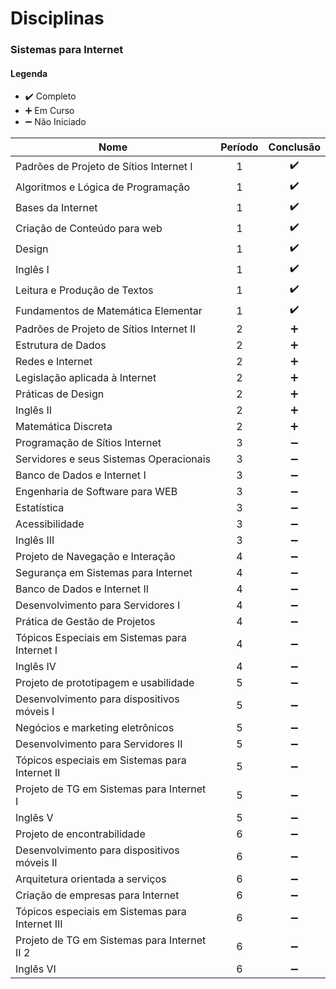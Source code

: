 
# Disciplinas

### Sistemas para Internet

#### Legenda
* :heavy_check_mark:  Completo
* :heavy_plus_sign: Em Curso
* :heavy_minus_sign:  Não Iniciado

| Nome                                                                        | Período |   Conclusão  |
| --------------------------------------------------------------------------- |:-:| :----------------: |
| Padrões de Projeto de Sítios Internet I                                     | 1 | :heavy_check_mark: |
| Algoritmos e Lógica de Programação                                          | 1 | :heavy_check_mark: |
| Bases da Internet                                                           | 1 | :heavy_check_mark: |
| Criação de Conteúdo para web                                                | 1 | :heavy_check_mark: |
| Design                                                                      | 1 | :heavy_check_mark: |
| Inglês I                                                                    | 1 | :heavy_check_mark: |
| Leitura e Produção de Textos                                                | 1 | :heavy_check_mark: |
| Fundamentos de Matemática Elementar                                         | 1 | :heavy_check_mark: |
| Padrões de Projeto de Sítios Internet II                                    | 2 | :heavy_plus_sign:  |
| Estrutura de Dados                                                          | 2 | :heavy_plus_sign:  |
| Redes e Internet                                                            | 2 | :heavy_plus_sign:  |
| Legislação aplicada à Internet                                              | 2 | :heavy_plus_sign:  |
| Práticas de Design                                                          | 2 | :heavy_plus_sign:  |
| Inglês II                                                                   | 2 | :heavy_plus_sign:  |
| Matemática Discreta                                                         | 2 | :heavy_plus_sign:  |
| Programação de Sítios Internet                                              | 3 | :heavy_minus_sign: |
| Servidores e seus Sistemas Operacionais                                     | 3 | :heavy_minus_sign: |
| Banco de Dados e Internet I                                                 | 3 | :heavy_minus_sign: |
| Engenharia de Software para WEB                                             | 3 | :heavy_minus_sign: |
| Estatística                                                                 | 3 | :heavy_minus_sign: |
| Acessibilidade                                                              | 3 | :heavy_minus_sign: |
| Inglês III                                                                  | 3 | :heavy_minus_sign: |
| Projeto de Navegação e Interação                                            | 4 | :heavy_minus_sign: |
| Segurança em Sistemas para Internet                                         | 4 | :heavy_minus_sign: |
| Banco de Dados e Internet II                                                | 4 | :heavy_minus_sign: |
| Desenvolvimento para Servidores I                                           | 4 | :heavy_minus_sign: |
| Prática de Gestão de Projetos                                               | 4 | :heavy_minus_sign: |
| Tópicos Especiais em Sistemas para Internet I                               | 4 | :heavy_minus_sign: |
| Inglês IV                                                                   | 4 | :heavy_minus_sign: |
| Projeto de prototipagem e usabilidade                                       | 5 | :heavy_minus_sign: |
| Desenvolvimento para dispositivos móveis I                                  | 5 | :heavy_minus_sign: |
| Negócios e marketing eletrônicos                                            | 5 | :heavy_minus_sign: |
| Desenvolvimento para Servidores II                                          | 5 | :heavy_minus_sign: |
| Tópicos especiais em Sistemas para Internet II                              | 5 | :heavy_minus_sign: |
| Projeto de TG em Sistemas para Internet I                                   | 5 | :heavy_minus_sign: |
| Inglês V                                                                    | 5 | :heavy_minus_sign: |
| Projeto de encontrabilidade                                                 | 6 | :heavy_minus_sign: |
| Desenvolvimento para dispositivos móveis II                                 | 6 | :heavy_minus_sign: |
| Arquitetura orientada a serviços                                            | 6 | :heavy_minus_sign: |
| Criação de empresas para Internet                                           | 6 | :heavy_minus_sign: |
| Tópicos especiais em Sistemas para Internet III                             | 6 | :heavy_minus_sign: |
| Projeto de TG em Sistemas para Internet II 2                                | 6 | :heavy_minus_sign: |
| Inglês VI                                                                   | 6 | :heavy_minus_sign: |